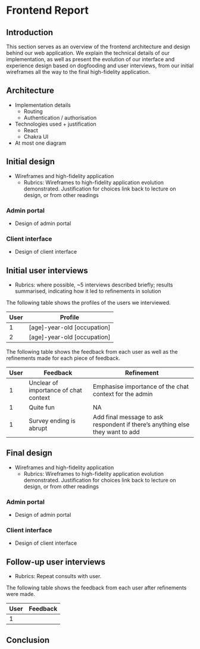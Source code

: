 # Frontend Report

## Introduction

This section serves as an overview of the frontend architecture and design behind our web application. We explain the technical details of our implementation, as well as present the evolution of our interface and experience design based on dogfooding and user interviews, from our initial wireframes all the way to the final high-fidelity application.

## Architecture

- Implementation details
  - Routing
  - Authentication / authorisation
- Technologies used + justification
  - React
  - Chakra UI
- At most one diagram

## Initial design

- Wireframes and high-fidelity application
  - Rubrics: Wireframes to high-fidelity application evolution demonstrated. Justification for choices link back to lecture on design, or from other readings

### Admin portal

- Design of admin portal

### Client interface

- Design of client interface

## Initial user interviews

- Rubrics: where possible, ~5 interviews described briefly; results summarised, indicating how it led to refinements in solution

The following table shows the profiles of the users we interviewed.

| User | Profile                     |
| ---- | --------------------------- |
| 1    | [age]-year-old [occupation] |
| 2    | [age]-year-old [occupation] |

The following table shows the feedback from each user as well as the refinements made for each piece of feedback.

| User | Feedback                              | Refinement                                                                    |
| ---- | ------------------------------------- | ----------------------------------------------------------------------------- |
| 1    | Unclear of importance of chat context | Emphasise importance of the chat context for the admin                        |
| 1    | Quite fun                             | NA                                                                            |
| 1    | Survey ending is abrupt               | Add final message to ask respondent if there’s anything else they want to add |

## Final design

- Wireframes and high-fidelity application
  - Rubrics: Wireframes to high-fidelity application evolution demonstrated. Justification for choices link back to lecture on design, or from other readings

### Admin portal

- Design of admin portal

### Client interface

- Design of client interface

## Follow-up user interviews

- Rubrics: Repeat consults with user.

The following table shows the feedback from each user after refinements were made.

| User | Feedback |
| ---- | -------- |
| 1    |          |

## Conclusion
